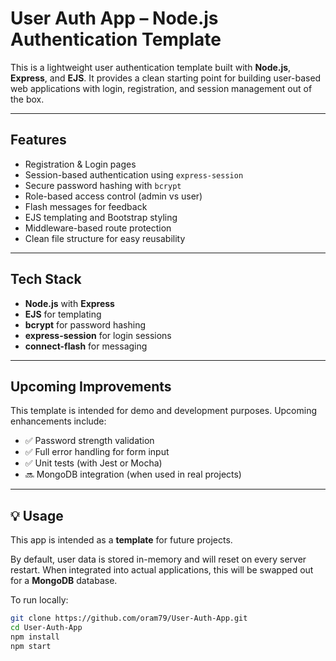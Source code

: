 # User Auth App – Node.js Authentication Template

This is a lightweight user authentication template built with **Node.js**, **Express**, and **EJS**. It provides a clean starting point for building user-based web applications with login, registration, and session management out of the box.

---

##  Features

-  Registration & Login pages
-  Session-based authentication using `express-session`
-  Secure password hashing with `bcrypt`
-  Role-based access control (admin vs user)
-  Flash messages for feedback
-  EJS templating and Bootstrap styling
-  Middleware-based route protection
-  Clean file structure for easy reusability

---

##  Tech Stack

- **Node.js** with **Express**
- **EJS** for templating
- **bcrypt** for password hashing
- **express-session** for login sessions
- **connect-flash** for messaging

---

##  Upcoming Improvements

This template is intended for demo and development purposes. Upcoming enhancements include:

- ✅ Password strength validation
- ✅ Full error handling for form input
- ✅ Unit tests (with Jest or Mocha)
- 🔜 MongoDB integration (when used in real projects)

---

## 💡 Usage

This app is intended as a **template** for future projects.

By default, user data is stored in-memory and will reset on every server restart. When integrated into actual applications, this will be swapped out for a **MongoDB** database.

To run locally:

```bash
git clone https://github.com/oram79/User-Auth-App.git
cd User-Auth-App
npm install
npm start

